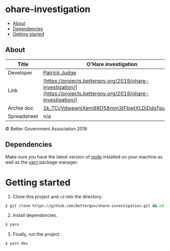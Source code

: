 # ohare-investigation

- [About](#about)
- [Dependencies](#dependencies)
- [Getting started](#getting-started)

## About

| Title       | O&#39;Hare investigation                                                                                                             |
| ----------- | ------------------------------------------------------------------------------------------------------------------------------------ |
| Developer   | [Patrick Judge](pjudge@bettergov.org)                                                                                                |
| Link        | [https://projects.bettergov.org/2019/ohare-investigation/](https://projects.bettergov.org/2019/ohare-investigation/)                 |
| Archie doc  | [1k_TCcVdwawniXem88D58mm3tFbwtXLDiDdgTpuKx6Ss](https://docs.google.com/document/d/1k_TCcVdwawniXem88D58mm3tFbwtXLDiDdgTpuKx6Ss/edit) |
| Spreadsheet | n/a                                                                                                                                  |

© Better Government Association 2019

## Dependencies

Make sure you have the latest version of [node](https://docs.npmjs.com/getting-started/installing-node) installed on your machine as well as the [yarn](https://yarnpkg.com/en/docs/install#mac-stable) package manager.

# Getting started

1.  Clone this project and `cd` into the directory.

```bash
$ git clone https://github.com/bettergov/ohare-investigation.git && cd ohare-investigation
```

2.  Install dependencies.

```bash
$ yarn
```

3.  Finally, run the project.

```bash
$ yarn dev
```
